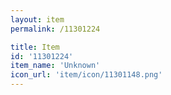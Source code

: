 ```yaml
---
layout: item
permalink: /11301224

title: Item
id: '11301224'
item_name: 'Unknown'
icon_url: 'item/icon/11301148.png'
---
```

